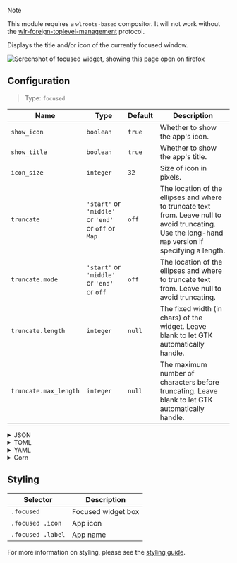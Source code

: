 > [!NOTE]
> This module requires a `wlroots-based` compositor. It will not work without the [wlr-foreign-toplevel-management](https://wayland.app/protocols/wlr-foreign-toplevel-management-unstable-v1) protocol.

Displays the title and/or icon of the currently focused window.

![Screenshot of focused widget, showing this page open on firefox](https://user-images.githubusercontent.com/5057870/184714118-c1fb1c67-cd8c-4cc0-b5cd-6faccff818ac.png)


## Configuration

> Type: `focused`

| Name                  | Type                                                 | Default | Description                                                                                                                                           |
|-----------------------|------------------------------------------------------|---------|-------------------------------------------------------------------------------------------------------------------------------------------------------|
| `show_icon`           | `boolean`                                            | `true`  | Whether to show the app's icon.                                                                                                                       |
| `show_title`          | `boolean`                                            | `true`  | Whether to show the app's title.                                                                                                                      |
| `icon_size`           | `integer`                                            | `32`    | Size of icon in pixels.                                                                                                                               |
| `truncate`            | `'start'` or `'middle'` or `'end'` or `off` or `Map` | `off`   | The location of the ellipses and where to truncate text from. Leave null to avoid truncating. Use the long-hand `Map` version if specifying a length. |
| `truncate.mode`       | `'start'` or `'middle'` or `'end'` or `off`          | `off`   | The location of the ellipses and where to truncate text from. Leave null to avoid truncating.                                                         |
| `truncate.length`     | `integer`                                            | `null`  | The fixed width (in chars) of the widget. Leave blank to let GTK automatically handle.                                                                |
| `truncate.max_length` | `integer`                                            | `null`  | The maximum number of characters before truncating. Leave blank to let GTK automatically handle.                                                      |

<details>
<summary>JSON</summary>

```json
{
  "end": [
    {
      "type": "focused",
      "show_icon": true,
      "show_title": true,
      "icon_size": 32,
      "truncate": "end"
    }
  ]
}

```

</details>

<details>
<summary>TOML</summary>

```toml
[[end]]
type = "focused"
show_icon = true
show_title = true
icon_size = 32
truncate = "end"
```

</details>

<details>
<summary>YAML</summary>

```yaml
end:
  - type: "focused"
    show_icon: true
    show_title: true
    icon_size: 32
    truncate: "end"
```

</details>

<details>
<summary>Corn</summary>

```corn
{
  end = [
    {
      type = "focused"
      show_icon = true
      show_title = true
      icon_size = 32
      truncate = "end"
    }
  ]
}
```

</details>

## Styling

| Selector          | Description        |
|-------------------|--------------------|
| `.focused`        | Focused widget box |
| `.focused .icon`  | App icon           |
| `.focused .label` | App name           |

For more information on styling, please see the [styling guide](styling-guide).